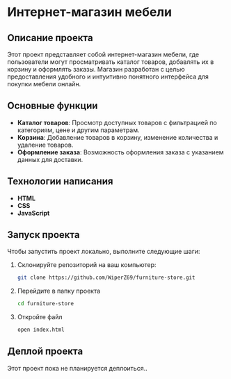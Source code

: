 # Интернет-магазин мебели

## Описание проекта
Этот проект представляет собой интернет-магазин мебели, где пользователи могут просматривать каталог товаров, добавлять их в корзину и оформлять заказы. Магазин разработан с целью предоставления удобного и интуитивно понятного интерфейса для покупки мебели онлайн.

## Основные функции
- **Каталог товаров**: Просмотр доступных товаров с фильтрацией по категориям, цене и другим параметрам.
- **Корзина**: Добавление товаров в корзину, изменение количества и удаление товаров.
- **Оформление заказа**: Возможность оформления заказа с указанием данных для доставки.
## Технологии написания
- **HTML**
- **CSS**
- **JavaScript**
## Запуск проекта
Чтобы запустить проект локально, выполните следующие шаги:

1. Склонируйте репозиторий на ваш компьютер:
   ```bash
   git clone https://github.com/WiperZ69/furniture-store.git
2. Перейдите в папку проекта
   ```bash
   cd furniture-store
3. Откройте файл
   ```bash
   open index.html
## Деплой проекта
   Этот проект пока не планируется деплоиться..
